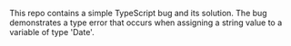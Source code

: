 This repo contains a simple TypeScript bug and its solution. The bug demonstrates a type error that occurs when assigning a string value to a variable of type 'Date'.